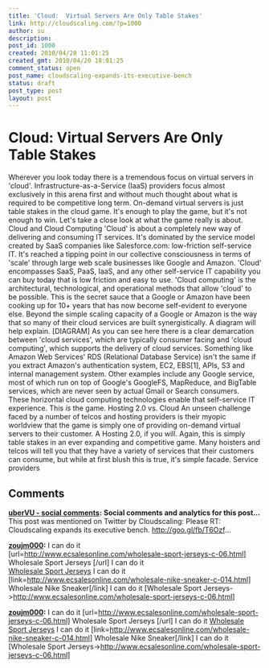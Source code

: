 ```yaml
---
title: 'Cloud:  Virtual Servers Are Only Table Stakes'
link: http://cloudscaling.com/?p=1000
author: su
description: 
post_id: 1000
created: 2010/04/20 11:01:25
created_gmt: 2010/04/20 18:01:25
comment_status: open
post_name: cloudscaling-expands-its-executive-bench
status: draft
post_type: post
layout: post
---
```


# Cloud:  Virtual Servers Are Only Table Stakes

Wherever you look today there is a tremendous focus on virtual servers in 'cloud'. Infrastructure-as-a-Service (IaaS) providers focus almost exclusively in this arena first and without much thought about what is required to be competitive long term. On-demand virtual servers is just table stakes in the cloud game. It's enough to play the game, but it's not enough to win. Let's take a close look at what the game really is about. Cloud and Cloud Computing 'Cloud' is about a completely new way of delivering and consuming IT services. It's dominated by the service model created by SaaS companies like Salesforce.com: low-friction self-service IT. It's reached a tipping point in our collective consciousness in terms of 'scale' through large web scale businesses like Google and Amazon. 'Cloud' encompasses SaaS, PaaS, IaaS, and any other self-service IT capability you can buy today that is low friction and easy to use. 'Cloud computing' is the architectural, technological, and operational methods that allow 'cloud' to be possible. This is the secret sauce that a Google or Amazon have been cooking up for 10+ years that has now become self-evident to everyone else. Beyond the simple scaling capacity of a Google or Amazon is the way that so many of their cloud services are built synergistically. A diagram will help explain. [DIAGRAM] As you can see here there is a clear demarcation between 'cloud services', which are typically consumer facing and 'cloud computing', which supports the delivery of cloud services. Something like Amazon Web Services' RDS (Relational Database Service) isn't the same if you extract Amazon's authentication system, EC2, EBS[1], APIs, S3 and internal management system. Other examples include any Google service, most of which run on top of Google's GoogleFS, MapReduce, and BigTable services, which are never seen by actual Gmail or Search consumers. These horizontal cloud computing technologies enable that self-service IT experience. This *is* the game. Hosting 2.0 vs. Cloud An unseen challenge faced by a number of telcos and hosting providers is their myopic worldview that the game is simply one of providing on-demand virtual servers to their customer. A Hosting 2.0, if you will. Again, this is simply table stakes in an ever expanding and competitive game. Many hoisters and telcos will tell you that they have a variety of services that their customers can consume, but while at first blush this is true, it's simple facade. Service providers

## Comments

**[uberVU - social comments](#501 "2010-04-20 15:32:11"):** **Social comments and analytics for this post...** This post was mentioned on Twitter by Cloudscaling: Please RT: Cloudscaling expands its executive bench. http://goo.gl/fb/T6Ozf...

**[zoujm000](#502 "2010-04-22 23:05:20"):** I can do it  
[url=http://www.ecsalesonline.com/wholesale-sport-jerseys-c-06.html] Wholesale Sport Jerseys [/url] I can do it  
[Wholesale Sport Jerseys](http://www.ecsalesonline.com/wholesale-sport-jerseys-c-06.html) I can do it [link=http://www.ecsalesonline.com/wholesale-nike-sneaker-c-014.html] Wholesale Nike Sneaker[/link] I can do it [Wholesale Sport Jerseys->http://www.ecsalesonline.com/wholesale-sport-jerseys-c-06.html]

**[zoujm000](#2189 "2010-04-22 23:05:00"):** I can do it [url=http://www.ecsalesonline.com/wholesale-sport-jerseys-c-06.html] Wholesale Sport Jerseys [/url] I can do it [Wholesale Sport Jerseys](http://www.ecsalesonline.com/wholesale-sport-jerseys-c-06.html) I can do it [link=http://www.ecsalesonline.com/wholesale-nike-sneaker-c-014.html] Wholesale Nike Sneaker[/link] I can do it [Wholesale Sport Jerseys->http://www.ecsalesonline.com/wholesale-sport-jerseys-c-06.html]

